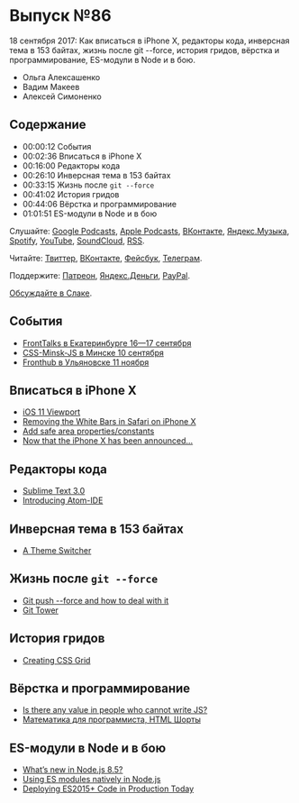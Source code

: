 # Выпуск №86

18 сентября 2017: Как вписаться в iPhone X, редакторы кода, инверсная тема в 153 байтах, жизнь после git --force, история гридов, вёрстка и программирование, ES-модули в Node и в бою.

- Ольга Алексашенко
- Вадим Макеев
- Алексей Симоненко

## Содержание

- 00:00:12 События
- 00:02:36 Вписаться в iPhone X
- 00:16:00 Редакторы кода
- 00:26:10 Инверсная тема в 153 байтах
- 00:33:15 Жизнь после `git --force`
- 00:41:02 История гридов
- 00:44:06 Вёрстка и программирование
- 01:01:51 ES-модули в Node и в бою

Слушайте: [Google Podcasts](https://podcasts.google.com/?feed=aHR0cHM6Ly93ZWItc3RhbmRhcmRzLnJ1L3BvZGNhc3QvZmVlZC8), [Apple Podcasts](https://podcasts.apple.com/podcast/id1080500016), [ВКонтакте](https://vk.com/podcasts-32017543), [Яндекс.Музыка](https://music.yandex.ru/album/6245956), [Spotify](https://open.spotify.com/show/3rzAcADjpBpXt73L0epTjV), [YouTube](https://www.youtube.com/playlist?list=PLMBnwIwFEFHcwuevhsNXkFTcadeX5R1Go), [SoundCloud](https://soundcloud.com/web-standards), [RSS](https://web-standards.ru/podcast/feed/).

Читайте: [Твиттер](https://twitter.com/webstandards_ru), [ВКонтакте](https://vk.com/webstandards_ru), [Фейсбук](https://www.facebook.com/webstandardsru), [Телеграм](https://t.me/webstandards_ru).

Поддержите: [Патреон](https://www.patreon.com/webstandards_ru), [Яндекс.Деньги](https://money.yandex.ru/to/41001119329753), [PayPal](https://www.paypal.me/pepelsbey).

[Обсуждайте в Слаке](http://slack.web-standards.ru/).

## События

- [FrontTalks в Екатеринбурге 16—17 сентября](https://events.yandex.ru/events/fronttalks/2017/)
- [CSS-Minsk-JS в Минске 10 сентября](http://css-minsk-js.by/)
- [Fronthub в Ульяновске 11 ноября](http://fronthub.ru/)

## Вписаться в iPhone X

- [iOS 11 Viewport](https://ayogo.com/blog/ios11-viewport/)
- [Removing the White Bars in Safari on iPhone X](http://stephenradford.me/removing-the-white-bars-in-safari-on-iphone-x/)
- [Add safe area properties/constants](https://github.com/w3c/csswg-drafts/pull/1819)
- [Now that the iPhone X has been announced…](https://github.com/w3c/csswg-drafts/issues/1693)

## Редакторы кода

- [Sublime Text 3.0](https://www.sublimetext.com/blog/articles/sublime-text-3-point-0)
- [Introducing Atom-IDE](http://blog.atom.io/2017/09/12/announcing-atom-ide.html)

## Инверсная тема в 153 байтах

- [A Theme Switcher](https://inclusive-components.design/a-theme-switcher/)

## Жизнь после `git --force`

- [Git push --force and how to deal with it](https://evilmartians.com/chronicles/git-push---force-and-how-to-deal-with-it)
- [Git Tower](https://www.git-tower.com/)

## История гридов

- [Creating CSS Grid](https://youtu.be/J9uaT9dggZE)

## Вёрстка и программирование

- [Is there any value in people who cannot write JS?](https://medium.com/p/d0a66b16de06)
- [Математика для программиста, HTML Шорты](https://habr.ru/p/337952/)

## ES-модули в Node и в бою

- [What’s new in Node.js 8.5?](https://blog.risingstack.com/whats-new-in-node-js-8-5/)
- [Using ES modules natively in Node.js](http://2ality.com/2017/09/native-esm-node.html)
- [Deploying ES2015+ Code in Production Today](https://philipwalton.com/articles/deploying-es2015-code-in-production-today/)
